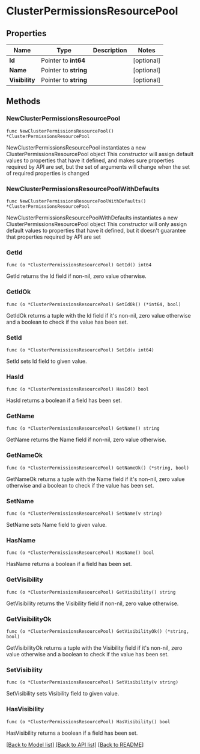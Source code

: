 # ClusterPermissionsResourcePool

## Properties

Name | Type | Description | Notes
------------ | ------------- | ------------- | -------------
**Id** | Pointer to **int64** |  | [optional] 
**Name** | Pointer to **string** |  | [optional] 
**Visibility** | Pointer to **string** |  | [optional] 

## Methods

### NewClusterPermissionsResourcePool

`func NewClusterPermissionsResourcePool() *ClusterPermissionsResourcePool`

NewClusterPermissionsResourcePool instantiates a new ClusterPermissionsResourcePool object
This constructor will assign default values to properties that have it defined,
and makes sure properties required by API are set, but the set of arguments
will change when the set of required properties is changed

### NewClusterPermissionsResourcePoolWithDefaults

`func NewClusterPermissionsResourcePoolWithDefaults() *ClusterPermissionsResourcePool`

NewClusterPermissionsResourcePoolWithDefaults instantiates a new ClusterPermissionsResourcePool object
This constructor will only assign default values to properties that have it defined,
but it doesn't guarantee that properties required by API are set

### GetId

`func (o *ClusterPermissionsResourcePool) GetId() int64`

GetId returns the Id field if non-nil, zero value otherwise.

### GetIdOk

`func (o *ClusterPermissionsResourcePool) GetIdOk() (*int64, bool)`

GetIdOk returns a tuple with the Id field if it's non-nil, zero value otherwise
and a boolean to check if the value has been set.

### SetId

`func (o *ClusterPermissionsResourcePool) SetId(v int64)`

SetId sets Id field to given value.

### HasId

`func (o *ClusterPermissionsResourcePool) HasId() bool`

HasId returns a boolean if a field has been set.

### GetName

`func (o *ClusterPermissionsResourcePool) GetName() string`

GetName returns the Name field if non-nil, zero value otherwise.

### GetNameOk

`func (o *ClusterPermissionsResourcePool) GetNameOk() (*string, bool)`

GetNameOk returns a tuple with the Name field if it's non-nil, zero value otherwise
and a boolean to check if the value has been set.

### SetName

`func (o *ClusterPermissionsResourcePool) SetName(v string)`

SetName sets Name field to given value.

### HasName

`func (o *ClusterPermissionsResourcePool) HasName() bool`

HasName returns a boolean if a field has been set.

### GetVisibility

`func (o *ClusterPermissionsResourcePool) GetVisibility() string`

GetVisibility returns the Visibility field if non-nil, zero value otherwise.

### GetVisibilityOk

`func (o *ClusterPermissionsResourcePool) GetVisibilityOk() (*string, bool)`

GetVisibilityOk returns a tuple with the Visibility field if it's non-nil, zero value otherwise
and a boolean to check if the value has been set.

### SetVisibility

`func (o *ClusterPermissionsResourcePool) SetVisibility(v string)`

SetVisibility sets Visibility field to given value.

### HasVisibility

`func (o *ClusterPermissionsResourcePool) HasVisibility() bool`

HasVisibility returns a boolean if a field has been set.


[[Back to Model list]](../README.md#documentation-for-models) [[Back to API list]](../README.md#documentation-for-api-endpoints) [[Back to README]](../README.md)


